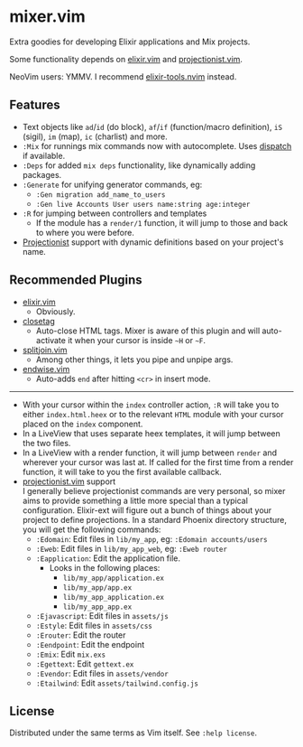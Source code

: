 # mixer.vim

Extra goodies for developing Elixir applications and Mix projects.

Some functionality depends on [elixir.vim](https://github.com/elixir-editors/vim-elixir/) and [projectionist.vim](https://github.com/tpope/vim-projectionist).

NeoVim users: YMMV.  I recommend [elixir-tools.nvim](https://github.com/elixir-tools/elixir-tools.nvim) instead.

## Features

- Text objects like `ad`/`id` (do block), `af`/`if` (function/macro definition),
  `iS` (sigil), `im` (map), `ic` (charlist) and more.
- `:Mix` for runnings mix commands now with autocomplete.  Uses [dispatch](https://github.com/tpope/vim-dispatch)
  if available.
- `:Deps` for added `mix deps` functionality, like dynamically adding
  packages.
- `:Generate` for unifying generator commands, eg:
  - `:Gen migration add_name_to_users`
  - `:Gen live Accounts User users name:string age:integer`
- `:R` for jumping between controllers and templates
  - If the module has a `render/1` function, it will jump to those and back to
    where you were before.
- [Projectionist](https://github.com/tpope) support with dynamic definitions
  based on your project's name.

## Recommended Plugins

- [elixir.vim](https://github.com/elixir-editors/vim-elixir)
  - Obviously.
- [closetag](https://github.com/alvan/vim-closetag)
  - Auto-close HTML tags.  Mixer is aware of this plugin and will auto-activate
    it when your cursor is inside `~H` or `~F`.
- [splitjoin.vim](https://github.com/AndrewRadev/splitjoin.vim)
  - Among other things, it lets you pipe and unpipe args.
- [endwise.vim](https://github.com/tpope/vim-endwise)
  - Auto-adds `end` after hitting `<cr>` in insert mode.

-------------------
  - With your cursor within the `index` controller action, `:R` will take you to
    either `index.html.heex` or to the relevant `HTML` module with your cursor
    placed on the `index` component.
  - In a LiveView that uses separate heex templates, it will jump between the
    two files.
  - In a LiveView with a render function, it will jump between `render` and
    wherever your cursor was last at.  If called for the first time from a render
    function, it will take to you the first available callback.
- [projectionist.vim](https://github.com/tpope/vim-projectionist) support\
  I generally believe projectionist commands are very personal, so mixer
  aims to provide something a little more special than a typical configuration.
  Elixir-ext will figure out a bunch of things about your
  project to define projections.  In a standard Phoenix directory structure,
  you will get the following commands:
  - `:Edomain`: Edit files in `lib/my_app`, eg: `:Edomain accounts/users`
  - `:Eweb`: Edit files in `lib/my_app_web`, eg: `:Eweb router`
  - `:Eapplication`: Edit the application file.
    - Looks in the following places:
      - `lib/my_app/application.ex`
      - `lib/my_app/app.ex`
      - `lib/my_app_application.ex`
      - `lib/my_app_app.ex`
  - `:Ejavascript`: Edit files in `assets/js`
  - `:Estyle`: Edit files in `assets/css`
  - `:Erouter`: Edit the router
  - `:Eendpoint`: Edit the endpoint
  - `:Emix`: Edit `mix.exs`
  - `:Egettext`: Edit `gettext.ex`
  - `:Evendor`: Edit files in `assets/vendor`
  - `:Etailwind`: Edit `assets/tailwind.config.js`

## License

Distributed under the same terms as Vim itself. See `:help license`.
